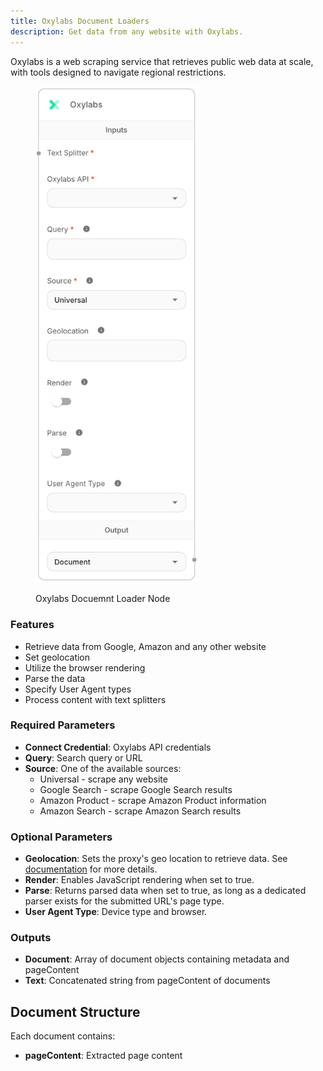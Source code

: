 ```yaml
---
title: Oxylabs Document Loaders
description: Get data from any website with Oxylabs.
---
```



Oxylabs is a web scraping service that retrieves public web data at scale, with tools designed to navigate regional restrictions.

<figure><img src="/assets/oxylabs_document_loader.png" alt="" width="260"><figcaption><p>Oxylabs Docuemnt Loader Node</p></figcaption></figure>


### Features
- Retrieve data from Google, Amazon and any other website
- Set geolocation
- Utilize the browser rendering
- Parse the data
- Specify User Agent types
- Process content with text splitters

### Required Parameters
- **Connect Credential**: Oxylabs API credentials
- **Query**: Search query or URL
- **Source**: One of the available sources:
  - Universal - scrape any website
  - Google Search - scrape Google Search results
  - Amazon Product - scrape Amazon Product information
  - Amazon Search - scrape Amazon Search results

### Optional Parameters
- **Geolocation**: Sets the proxy's geo location to retrieve data. See [documentation](https://files.gitbook.com/v0/b/gitbook-x-prod.appspot.com/o/spaces%2FiwDdoZGfMbUe5cRL2417%2Fuploads%2FxoQb19qSyodB2D4no0DZ%2FList%20of%20supported%20geo_location%20values_sapi.json?alt=media&token=d2e2df7b-10ba-4399-a547-0c4a99e62293) for more details.
- **Render**: Enables JavaScript rendering when set to true.
- **Parse**: Returns parsed data when set to true, as long as a dedicated parser exists for the submitted URL's page type.
- **User Agent Type**: Device type and browser.

### Outputs
- **Document**: Array of document objects containing metadata and pageContent
- **Text**: Concatenated string from pageContent of documents


## Document Structure
Each document contains:
- **pageContent**: Extracted page content
